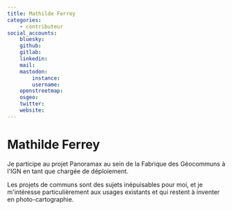```yaml
---
title: Mathilde Ferrey
categories:
    - contributeur
social_accounts:
    bluesky:
    github:
    gitlab:
    linkedin:
    mail:
    mastodon:
        instance:
        username:
    openstreetmap:
    osgeo:
    twitter:
    website:
---
```


# Mathilde Ferrey

<!-- --8<-- [start:author-sign-block] -->

Je participe au projet Panoramax au sein de la Fabrique des Géocommuns à l'IGN en tant que chargée de déploiement.

Les projets de communs sont des sujets inépuisables pour moi, et je m'intéresse particulièrement aux usages existants et qui restent à inventer en photo-cartographie.

<!-- --8<-- [end:author-sign-block] -->
